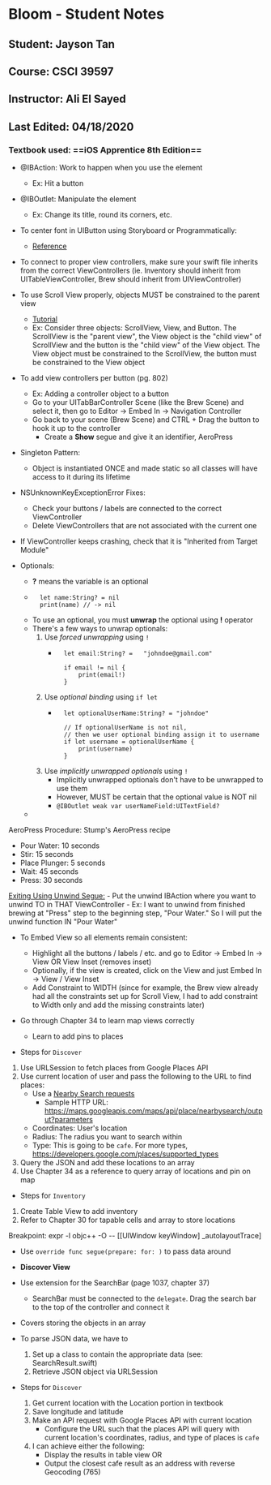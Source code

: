 # Bloom - Student Notes 

## Student: Jayson Tan
## Course: CSCI 39597
## Instructor: Ali El Sayed
## Last Edited: 04/18/2020

### Textbook used: ==**iOS Apprentice 8th Edition**==

- @IBAction: Work to happen when you use the element
    - Ex: Hit a button

- @IBOutlet: Manipulate the element
    - Ex: Change its title, round its corners, etc.

- To center font in UIButton using Storyboard or Programmatically:
    - [Reference](https://stackoverflow.com/questions/30679370/swift-uibutton-with-two-lines-of-text)

- To connect to proper view controllers, make sure your swift file inherits from the correct ViewControllers (ie. Inventory should inherit from UITableViewController, Brew should inherit from UIViewController)

- To use Scroll View properly, objects MUST be constrained to the parent view
    - [Tutorial](https://medium.com/@pradeep_chauhan/how-to-configure-a-uiscrollview-with-auto-layout-in-interface-builder-218dcb4022d7)
    - Ex: Consider three objects: ScrollView, View, and Button. The ScrollView is the "parent view",
        the View object is the "child view" of ScrollView and the button is the "child view" of
        the View object. The View object must be constrained to the ScrollView, the button must
        be constrained to the View object
        
- To add view controllers per button (pg. 802)
    - Ex: Adding a controller object to a button
    - Go to your UITabBarController Scene (like the Brew Scene) and select it, then go to Editor -> Embed In -> Navigation Controller
    - Go back to your scene (Brew Scene) and CTRL + Drag the button to hook it up to the controller
        - Create a **Show** segue and give it an identifier, AeroPress

- Singleton Pattern: 
    - Object is instantiated ONCE and made static so all classes will have access to it during its lifetime

- NSUnknownKeyExceptionError Fixes:
    - Check your buttons / labels are connected to the correct ViewController
    - Delete ViewControllers that are not associated with the current one

- If ViewController keeps crashing, check that it is "Inherited from Target Module"

- Optionals:
    - **?** means the variable is an optional
    - ```
        let name:String? = nil
        print(name) // -> nil
        ```
    - To use an optional, you must **unwrap** the optional using **!** operator
    - There's a few ways to unwrap optionals: 
        1. Use *forced unwrapping* using `!` 
            - ```
                let email:String? =   "johndoe@gmail.com"
                
                if email != nil {
                    print(email!)
                }
                ```
        2. Use *optional binding* using `if let`
            - ```
                let optionalUserName:String? = "johndoe"
                
                // If optionalUserName is not nil, 
                // then we user optional binding assign it to username
                if let username = optionalUserName {
                    print(username)
                }
                ```
        3. Use *implicitly unwrapped optionals* using `!`
            - Implicitly unwrapped optionals don't have to be unwrapped to use them
            - However, MUST be certain that the optional value is NOT nil
            - `@IBOutlet weak var userNameField:UITextField?`
    -  

AeroPress Procedure:
Stump's AeroPress recipe
- Pour Water: 10 seconds
- Stir: 15 seconds
- Place Plunger: 5 seconds
- Wait: 45 seconds
- Press: 30 seconds


[Exiting Using Unwind Segue:](https://stackoverflow.com/questions/30052587/how-can-i-go-back-to-the-initial-view-controller-in-swift)
    - Put the unwind IBAction where you want to unwind TO in THAT ViewController 
    - Ex: I want to unwind from finished brewing at "Press" step to the beginning step, "Pour Water." So I will put the unwind function IN "Pour Water"

- To Embed View so all elements remain consistent:
    - Highlight all the buttons / labels / etc. and go to Editor -> Embed In -> View OR View Inset (removes inset) 
    - Optionally, if the view is created, click on the View and just Embed In -> View / View Inset
    - Add Constraint to WIDTH (since for example, the Brew view already had all the constraints set up for Scroll View, I had to add constraint to Width only and add the missing constraints later)

- Go through Chapter 34 to learn map views correctly
    - Learn to add pins to places

- Steps for `Discover`
1. Use URLSession to fetch places from Google Places API
2. Use current location of user and pass the following to the URL to find places:
    - Use a [Nearby Search requests](https://developers.google.com/places/web-service/search#PlaceSearchRequests)
        - Sample HTTP URL: <https://maps.googleapis.com/maps/api/place/nearbysearch/output?parameters>
    - Coordinates: User's location
    - Radius: The radius you want to search within
    - Type: This is going to be `cafe`. For more types, <https://developers.google.com/places/supported_types>
3. Query the JSON and add these locations to an array
4. Use Chapter 34 as a reference to query array of locations and pin on map

- Steps for `Inventory`
1. Create Table View to add inventory
2. Refer to Chapter 30 for tapable cells and array to store locations

Breakpoint: expr -l objc++ -O -- [[UIWindow keyWindow] _autolayoutTrace]

- Use `override func segue(prepare: for: )` to pass data around

- **Discover View**
- Use extension for the SearchBar (page 1037, chapter 37)
    - SearchBar must be connected to the `delegate`. Drag the search bar to the top of the controller and connect it
- Covers storing the objects in an array 
- To parse JSON data, we have to 
    1. Set up a class to contain the appropriate data (see: SearchResult.swift)
    2. Retrieve JSON object via URLSession
    
- Steps for `Discover`
    1. Get current location with the Location portion in textbook
    2. Save longitude and latitude
    3. Make an API request with Google Places API with current location
        - Configure the URL such that the places API will query with current location's coordinates, radius, and type of places is `cafe`
    4. I can achieve either the following:
        - Display the results in table view OR
        - Output the closest cafe result as an address with reverse Geocoding (765)
